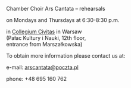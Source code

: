 Chamber Choir Ars Cantata – rehearsals

on Mondays and Thursdays at 6:30-8:30 p.m.

in [Collegium Civitas](http://www.collegium.edu.pl/) in Warsaw  
(Pałac Kultury i Nauki, 12th floor,  
entrance from Marszałkowska)

To obtain more information please contact us at:

e-mail: <arscantata@poczta.pl>

phone: +48 695 160 762